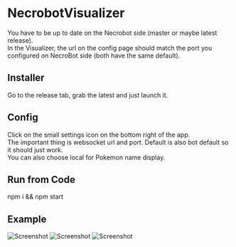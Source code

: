 # NecrobotVisualizer

You have to be up to date on the Necrobot side (master or maybe latest release).  
In the Visualizer, the url on the config page should match the port you configured on NecroBot side (both have the same default).

## Installer

Go to the release tab, grab the latest and just launch it.

## Config

Click on the small settings icon on the bottom right of the app.  
The important thing is websocket url and port. Default is also bot default so it should just work.  
You can also choose local for Pokemon name display.

## Run from Code

npm i && npm start

## Example

![Screenshot](https://github.com/nicoschmitt/necrobotvisualizer/blob/master/screenshots/01.jpg?raw=true)
![Screenshot](https://github.com/nicoschmitt/necrobotvisualizer/blob/master/screenshots/02.jpg?raw=true)
![Screenshot](https://github.com/nicoschmitt/necrobotvisualizer/blob/master/screenshots/03.jpg?raw=true)
